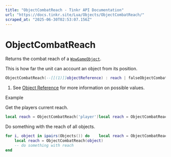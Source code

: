 ```yaml
---
title: "ObjectCombatReach - Tinkr API Documentation"
url: "https://docs.tinkr.site/Lua/Objects/ObjectCombatReach/"
scraped_at: "2025-06-30T02:53:07.156Z"
---
```


# ObjectCombatReach

Returns the combat reach of a [`WowGameObject`](../WowGameObject/).

This is how far the unit can account an object from its position.

```lua
ObjectCombatReach(--[[(1)]]objectReference) : reach | falseObjectCombatReach(--[[(1)]]objectReference) : reach | false
```

1.  See [Object Reference](../ObjectReference/) for more information on possible values.

Example

Get the players current reach.

```lua
local reach = ObjectCombatReach('player')local reach = ObjectCombatReach('player')
```

Do something with the reach of all objects.

```lua
for i, object in ipairs(Objects()) do    local reach = ObjectCombatReach(object)    -- do something with reachendfor i, object in ipairs(Objects()) do
    local reach = ObjectCombatReach(object)
    -- do something with reach
end
```